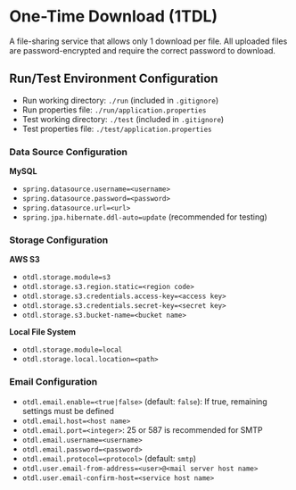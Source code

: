 # One-Time Download (1TDL)

A file-sharing service that allows only 1 download per file. All uploaded files are password-encrypted and require the
correct password to download.

## Run/Test Environment Configuration

* Run working directory: `./run` (included in `.gitignore`)
* Run properties file: `./run/application.properties`
* Test working directory: `./test` (included in `.gitignore`)
* Test properties file: `./test/application.properties`

### Data Source Configuration

**MySQL**

* `spring.datasource.username=<username>`
* `spring.datasource.password=<password>`
* `spring.datasource.url=<url>`
* `spring.jpa.hibernate.ddl-auto=update` (recommended for testing)

### Storage Configuration

**AWS S3**

* `otdl.storage.module=s3`
* `otdl.storage.s3.region.static=<region code>`
* `otdl.storage.s3.credentials.access-key=<access key>`
* `otdl.storage.s3.credentials.secret-key=<secret key>`
* `otdl.storage.s3.bucket-name=<bucket name>`

**Local File System**

* `otdl.storage.module=local`
* `otdl.storage.local.location=<path>`

### Email Configuration

* `otdl.email.enable=<true|false>` (default: `false`): If true, remaining settings must be defined
* `otdl.email.host=<host name>`
* `otdl.email.port=<integer>`: 25 or 587 is recommended for SMTP
* `otdl.email.username=<username>`
* `otdl.email.password=<password>`
* `otdl.email.protocol=<protocol>` (default: `smtp`)
* `otdl.user.email-from-address=<user>@<mail server host name>`
* `otdl.user.email-confirm-host=<service host name>`